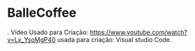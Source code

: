 # BalleCoffee
. Vídeo Usado para Criação: https://www.youtube.com/watch?v=Lx_YsoMgP40 usada para criação: Visual studio Code.
